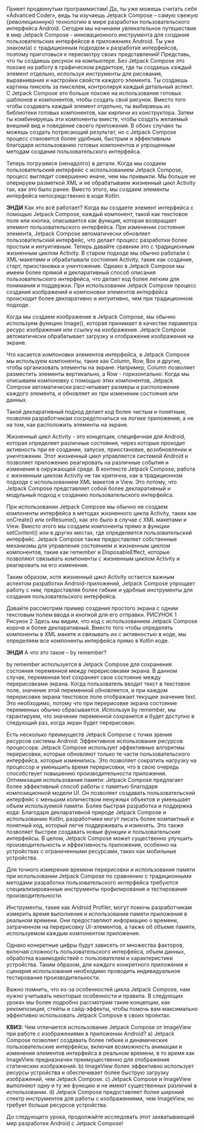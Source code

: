 Привет продвинутым программистам! 
Да, ты уже можешь считать себя «Advanced Coder», ведь ты изучаешь Jetpack Compose – самую свежую {революционную} технологию в мире разработки пользовательского интерфейса Android.
Сегодня мы начинаем увлекательное путешествие в мир Jetpack Compose - инновационного инструмента для создания пользовательских интерфейсов в приложениях Android. Ты уже знаком(а) с традиционным подходом к разработке интерфейсов, поэтому приготовься к пересмотру своих представлений!
Представь, что ты создаешь рисунок на компьютере. Без Jetpack Compose это похоже на работу в графическом редакторе, где ты создаешь каждый элемент отдельно, используя инструменты для рисования, выравнивания и настройки свойств каждого элемента. Ты создаешь картины пиксель за пикселем, контролируя каждый детальный аспект.
С Jetpack Compose это больше похоже на использование готовых шаблонов и компонентов, чтобы создать свой рисунок. Вместо того чтобы создавать каждый элемент отдельно, ты выбираешь из библиотеки готовых компонентов, как кирпичи из конструктора. Затем ты комбинируешь эти компоненты вместе, чтобы создать желаемый внешний вид и поведение своего приложения.
В обоих случаях ты можешь создать потрясающий результат, но с Jetpack Compose процесс становится более удобным, быстрым и эффективным благодаря использованию готовых компонентов и упрощенным методам создания пользовательского интерфейса.

Теперь погрузимся {ненадолго} в детали. Когда мы создаем пользовательский интерфейс с использованием Jetpack Compose, процесс выглядит совершенно иначе, чем мы привыкли. Мы больше не оперируем разметкой XML и не обрабатываем жизненный цикл Activity так, как это было ранее. Вместо этого, мы создаем элементы интерфейса непосредственно в коде Kotlin.

**ЭНДИ** Как это всё работает? 
Когда вы создаете элемент интерфейса с помощью Jetpack Compose, каждый компонент, такой как текстовое поле или кнопка, описывается как функция, которая возвращает элемент пользовательского интерфейса. При изменении состояния элемента, Jetpack Compose автоматически обновляет пользовательский интерфейс, что делает процесс разработки более простым и интуитивным.
Теперь давайте сравним это с традиционным жизненным циклом Activity. В старом подходе мы обычно работали с XML-макетами и обрабатывали состояния Activity, такие как создание, старт, приостановка и уничтожение. Однако в Jetpack Compose мы имеем более прямой и декларативный способ описания пользовательского интерфейса, что делает код более легким для понимания и поддержки.
При использовании Jetpack Compose процесс создания изображений и компоновки элементов интерфейса происходит более декларативно и интуитивно, чем при традиционном подходе.

Когда мы создаем изображение в Jetpack Compose, мы обычно используем функцию Image(), которая принимает в качестве параметра ресурс изображения или ссылку на изображение. Jetpack Compose автоматически обрабатывает загрузку и отображение изображения на экране.

Что касается компоновки элементов интерфейса, в Jetpack Compose мы используем компоненты, такие как Column, Row, Box и другие, чтобы организовать элементы на экране. Например, Column позволяет разместить элементы вертикально, а Row - горизонтально. Когда мы описываем компоновку с помощью этих компонентов, Jetpack Compose автоматически рассчитывает размеры и расположение каждого элемента, и обновляет их при изменении состояния или данных.

Такой декларативный подход делает код более чистым и понятным, позволяя разработчикам сосредоточиться на логике приложения, а не на том, как расположить элементы на экране.

Жизненный цикл Activity - это концепция, специфичная для Android, которая определяет различные состояния, через которые проходит активность при ее создании, запуске, приостановке, возобновлении и уничтожении. Этот жизненный цикл управляется системой Android и позволяет приложению реагировать на различные события и изменения в окружающей среде. В контексте Jetpack Compose, работа с жизненным циклом Activity не так критична, как в традиционном подходе с использованием XML макетов и View. Это потому, что Jetpack Compose представляет собой более декларативный и модульный подход к созданию пользовательского интерфейса.

При использовании Jetpack Compose мы обычно не создаем компоненты интерфейса в методах жизненного цикла Activity, таких как onCreate() или onResume(), как это было в случае с XML макетами и View. Вместо этого мы создаем компоненты прямо в функции setContent() или в других местах, где определяется пользовательский интерфейс. Jetpack Compose также предоставляет собственные механизмы для управления состоянием и жизненным циклом компонентов, такие как remember и DisposableEffect, которые позволяют связывать компоненты с жизненным циклом Activity и реагировать на его изменения.

Таким образом, хотя жизненный цикл Activity остается важным аспектом разработки Android-приложений, Jetpack Compose упрощает работу с ним, предоставляя более гибкие и удобные инструменты для создания пользовательского интерфейса.

Давайте рассмотрим пример создания простого экрана с одним текстовым полем ввода и кнопкой для его отправки.
РИСУНОК 1
Рисунок 2
Здесь мы видим, что код с использованием Jetpack Compose короче и более декларативный. Вместо того чтобы определять компоненты в XML макете и связывать их с активностью в коде, мы определяем все компоненты интерфейса прямо в Kotlin коде.

**ЭНДИ** А что это такое – by remember?

by remember используется в Jetpack Compose для сохранения состояния переменной между перерисовками экрана. В данном случае, переменная text сохраняет свое состояние между перерисовками экрана. Когда пользователь вводит текст в текстовое поле, значение этой переменной обновляется, и при каждом перерисовке экрана текстовое поле отображает текущее значение text.
Это необходимо, потому что при перерисовке экрана состояние переменных обычно сбрасывается. Используя by remember, мы гарантируем, что значение переменной сохранится и будет доступно в следующий раз, когда экран будет перерисован.

Есть несколько преимуществ Jetpack Compose с точки зрения ресурсов системы Android:
Эффективное использование ресурсов процессора: Jetpack Compose использует эффективные алгоритмы перерисовки, которые обновляют только те части пользовательского интерфейса, которые изменились. Это позволяет сократить нагрузку на процессор и уменьшить время перерисовки, что в свою очередь способствует повышению производительности приложения.
Оптимизация использования памяти: Jetpack Compose предлагает более эффективный способ работы с памятью благодаря композиционной модели UI. Он позволяет создавать пользовательский интерфейс с меньшим количеством ненужных объектов и уменьшает объем используемой памяти.
Более быстрая разработка и поддержка кода: Благодаря декларативной природе Jetpack Compose и использованию Kotlin, разработчики могут писать более компактный и понятный код, который легче поддерживать и изменять. Это также позволяет быстрее создавать новые функции и пользовательские интерфейсы.
В целом, Jetpack Compose может существенно улучшить производительность и эффективность приложения, особенно на устройствах с ограниченными ресурсами, таких как мобильные устройства.

Для точного измерения времени перерисовки и использования памяти при использовании Jetpack Compose по сравнению с традиционными методами разработки пользовательского интерфейса требуются специализированные инструменты профилирования и тестирования производительности.

Инструменты, такие как Android Profiler, могут помочь разработчикам измерить время выполнения и использование памяти приложения в реальном времени. Они предоставляют информацию о времени, затраченном на перерисовку UI-элементов, а также об объеме памяти, используемом каждым компонентом приложения.

Однако конкретные цифры будут зависеть от множества факторов, включая сложность пользовательского интерфейса, объем данных, обработка взаимодействий с пользователем и характеристики устройства. Таким образом, для каждого конкретного приложения и сценария использования необходимо проводить индивидуальное тестирование производительности.

Важно помнить, что из-за особенностей цикла Jetpack Compose, нам нужно учитывать некоторые особенности и правила. В следующих уроках мы более подробно рассмотрим такие концепции, как рекомпозиция, стейты и сайд-эффекты, чтобы помочь вам максимально эффективно использовать Jetpack Compose в своих проектах.

**КВИЗ:** Чем отличается использование Jetpack Compose от ImageView при работе с изображениями в приложении Android?
a) Jetpack Compose позволяет создавать более гибкие и динамические пользовательские интерфейсы, включая возможность анимации и изменения элементов интерфейса в реальном времени, в то время как ImageView предназначен преимущественно для отображения статических изображений.
b) ImageView более эффективно использует ресурсы устройства и обеспечивает более быструю загрузку изображений, чем Jetpack Compose.
c) Jetpack Compose и ImageView выполняют одну и ту же функцию и не имеют существенных различий в использовании.
d) Jetpack Compose предоставляет более широкий спектр инструментов для работы с изображениями, чем ImageView, но требует больше ресурсов устройства.

До следующего урока, продолжайте исследовать этот захватывающий мир разработки Android с Jetpack Compose!
